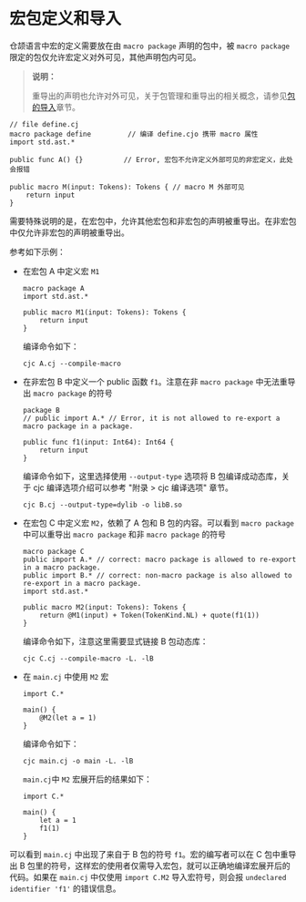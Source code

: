 # 宏包定义和导入

仓颉语言中宏的定义需要放在由 `macro package` 声明的包中，被 `macro package` 限定的包仅允许宏定义对外可见，其他声明包内可见。

> **说明：**
>
> 重导出的声明也允许对外可见，关于包管理和重导出的相关概念，请参见[包的导入](../package/import.md)章节。

<!-- compile.error -macro4 -->
<!-- cfg="--compile-macro" -->

```cangjie
// file define.cj
macro package define         // 编译 define.cjo 携带 macro 属性
import std.ast.*

public func A() {}          // Error, 宏包不允许定义外部可见的非宏定义，此处会报错

public macro M(input: Tokens): Tokens { // macro M 外部可见
    return input
}
```

需要特殊说明的是，在宏包中，允许其他宏包和非宏包的声明被重导出。在非宏包中仅允许非宏包的声明被重导出。

参考如下示例：

- 在宏包 A 中定义宏 `M1`

  <!-- compile -macro5 -->
  <!-- cfg="--compile-macro" -->

  ```cangjie
  macro package A
  import std.ast.*

  public macro M1(input: Tokens): Tokens {
      return input
  }
  ```

  编译命令如下：

  ```shell
  cjc A.cj --compile-macro
  ```

- 在非宏包 B 中定义一个 public 函数 `f1`。注意在非 `macro package` 中无法重导出 `macro package` 的符号

  <!-- compile -macro5 -->
  <!-- cfg="--output-type=dylib -o libB.so" -->

  ```cangjie
  package B
  // public import A.* // Error, it is not allowed to re-export a macro package in a package.

  public func f1(input: Int64): Int64 {
      return input
  }
  ```

  编译命令如下，这里选择使用 `--output-type` 选项将 B 包编译成动态库，关于 cjc 编译选项介绍可以参考 "附录 > cjc 编译选项" 章节。

  ```shell
  cjc B.cj --output-type=dylib -o libB.so
  ```

- 在宏包 C 中定义宏 `M2`，依赖了 A 包和 B 包的内容。可以看到 `macro package` 中可以重导出 `macro package` 和非 `macro package` 的符号

  <!-- compile -macro5 -->
  <!-- cfg="--compile-macro -L. -lB" -->

  ```cangjie
  macro package C
  public import A.* // correct: macro package is allowed to re-export in a macro package.
  public import B.* // correct: non-macro package is also allowed to re-export in a macro package.
  import std.ast.*

  public macro M2(input: Tokens): Tokens {
      return @M1(input) + Token(TokenKind.NL) + quote(f1(1))
  }
  ```

  编译命令如下，注意这里需要显式链接 B 包动态库：

  ```cangjie
  cjc C.cj --compile-macro -L. -lB
  ```

- 在 `main.cj` 中使用 `M2` 宏

  <!-- compile -macro5 -->
  <!-- cfg="--compile-macro -L. -lB" -->

  ```cangjie
  import C.*

  main() {
      @M2(let a = 1)
  }
  ```

  编译命令如下：

  ```cangjie
  cjc main.cj -o main -L. -lB
  ```

  `main.cj`中 `M2` 宏展开后的结果如下：

  ```cangjie
  import C.*

  main() {
      let a = 1
      f1(1)
  }
  ```

可以看到 `main.cj` 中出现了来自于 B 包的符号 `f1`。宏的编写者可以在 C 包中重导出 B 包里的符号，这样宏的使用者仅需导入宏包，就可以正确地编译宏展开后的代码。如果在 `main.cj` 中仅使用 `import C.M2` 导入宏符号，则会报 `undeclared identifier 'f1'` 的错误信息。
